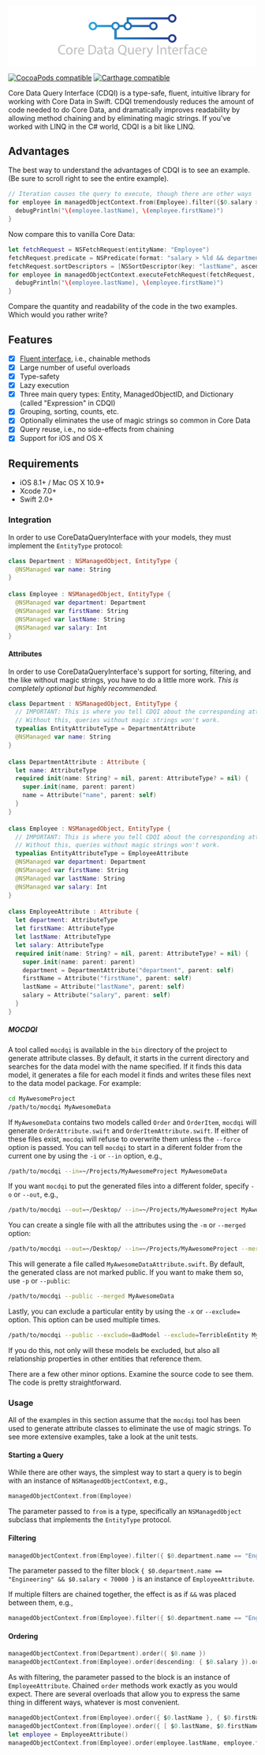 ![CoreDataQueryInterface](CoreDataQueryInterface.png)

<!-- [![Build Status](https://travis-ci.org/Prosumma/CoreDataQueryInterface.svg)](https://travis-ci.org/Prosumma/CoreDataQueryInterface) -->
[![CocoaPods compatible](https://img.shields.io/cocoapods/v/CoreDataQueryInterface.svg)](https://cocoapods.org)
[![Carthage compatible](https://img.shields.io/badge/Carthage-compatible-4BC51D.svg?style=flat)](https://github.com/Carthage/Carthage)

Core Data Query Interface (CDQI) is a type-safe, fluent, intuitive library for working with Core Data in Swift. CDQI tremendously reduces the amount of code needed to do Core Data, and dramatically improves readability by allowing method chaining and by eliminating magic strings. If you've worked with LINQ in the C# world, CDQI is a bit like LINQ.

## Advantages

The best way to understand the advantages of CDQI is to see an example. (Be sure to scroll right to see the entire example).

```swift
// Iteration causes the query to execute, though there are other ways
for employee in managedObjectContext.from(Employee).filter({$0.salary > 70000 && $0.department.name == "Engineering"}).order(descending: {$0.lastName}, {$0.firstName}) {
  debugPrintln("\(employee.lastName), \(employee.firstName)")
}
```

Now compare this to vanilla Core Data:

```swift
let fetchRequest = NSFetchRequest(entityName: "Employee")
fetchRequest.predicate = NSPredicate(format: "salary > %ld && department.name == %@", 70000, "Engineering")
fetchRequest.sortDescriptors = [NSSortDescriptor(key: "lastName", ascending: false), NSSortDescriptor(key: "firstName", ascending: false)]
for employee in managedObjectContext.executeFetchRequest(fetchRequest, error: nil)! as! [Employee] {
  debugPrintln("\(employee.lastName), \(employee.firstName)")
}
```

Compare the quantity and readability of the code in the two examples. Which would you rather write?

## Features

- [x] [Fluent interface](http://en.wikipedia.org/wiki/Fluent_interface), i.e., chainable methods
- [x] Large number of useful overloads
- [x] Type-safety
- [x] Lazy execution
- [x] Three main query types: Entity, ManagedObjectID, and Dictionary (called "Expression" in CDQI)
- [x] Grouping, sorting, counts, etc.
- [x] Optionally eliminates the use of magic strings so common in Core Data
- [x] Query reuse, i.e., no side-effects from chaining
- [x] Support for iOS and OS X

## Requirements

- iOS 8.1+ / Mac OS X 10.9+
- Xcode 7.0+
- Swift 2.0+

### Integration

In order to use CoreDataQueryInterface with your models, they must implement the `EntityType` protocol:

```swift
class Department : NSManagedObject, EntityType {
  @NSManaged var name: String
}

class Employee : NSManagedObject, EntityType {
  @NSManaged var department: Department
  @NSManaged var firstName: String
  @NSManaged var lastName: String
  @NSManaged var salary: Int
}
```

#### Attributes

In order to use CoreDataQueryInterface's support for sorting, filtering, and the like without magic strings, you have to do a little more work. _This is completely optional but highly recommended._

```swift
class Department : NSManagedObject, EntityType {
  // IMPORTANT: This is where you tell CDQI about the corresponding attribute type generated by the mocdqi tool.
  // Without this, queries without magic strings won't work.
  typealias EntityAttributeType = DepartmentAttribute
  @NSManaged var name: String
}

class DepartmentAttribute : Attribute {
  let name: AttributeType
  required init(name: String? = nil, parent: AttributeType? = nil) {
    super.init(name, parent: parent)
    name = Attribute("name", parent: self)
  }
}

class Employee : NSManagedObject, EntityType {
  // IMPORTANT: This is where you tell CDQI about the corresponding attribute type generated by the mocdqi tool.
  // Without this, queries without magic strings won't work.
  typealias EntityAttributeType = EmployeeAttribute
  @NSManaged var department: Department
  @NSManaged var firstName: String
  @NSManaged var lastName: String
  @NSManaged var salary: Int
}

class EmployeeAttribute : Attribute {
  let department: AttributeType
  let firstName: AttributeType
  let lastName: AttributeType
  let salary: AttributeType
  required init(name: String? = nil, parent: AttributeType? = nil) {
    super.init(name: parent: parent)
    department = DepartmentAttribute("department", parent: self)
    firstName = Attribute("firstName", parent: self)
    lastName = Attribute("lastName", parent: self)
    salary = Attribute("salary", parent: self)
  }
}
```

##### MOCDQI

A tool called `mocdqi` is available in the `bin` directory of the project to generate attribute classes. By default, it starts in the current directory and searches for the data model with the name specified. If it finds this data model, it generates a file for each model it finds and writes these files next to the data model package. For example:

```bash
cd MyAwesomeProject
/path/to/mocdqi MyAwesomeData
```

If `MyAwesomeData` contains two models called `Order` and `OrderItem`, `mocdqi` will generate `OrderAttribute.swift` and `OrderItemAttribute.swift`. If either of these files exist, `mocdqi` will refuse to overwrite them unless the `--force` option is passed. You can tell `mocdqi` to start in a diferent folder from the current one by using the `-i` or `--in` option, e.g.,

```bash
/path/to/mocdqi --in=~/Projects/MyAwesomeProject MyAwesomeData
```

If you want `mocdqi` to put the generated files into a different folder, specify `-o` or `--out`, e.g.,

```bash
/path/to/mocdqi --out=~/Desktop/ --in=~/Projects/MyAwesomeProject MyAwesomeData
```

You can create a single file with all the attributes using the `-m` or `--merged` option:

```bash
/path/to/mocdqi --out=~/Desktop/ --in=~/Projects/MyAwesomeProject --merged MyAwesomeData
```

This will generate a file called `MyAwesomeDataAttribute.swift`. By default, the generated class are not marked public. If you want to make them so, use `-p` or `--public`:

```bash
/path/to/mocdqi --public --merged MyAwesomeData
```

Lastly, you can exclude a particular entity by using the `-x` or `--exclude=` option. This option can be used multiple times.

```bash
/path/to/mocdqi --public --exclude=BadModel --exclude=TerribleEntity MyAwesomeData
```

If you do this, not only will these models be excluded, but also all relationship properties in other entities that reference them.

There are a few other minor options. Examine the source code to see them. The code is pretty straightforward.

### Usage

All of the examples in this section assume that the `mocdqi` tool has been used to generate attribute classes to eliminate the use of magic strings. To see more extensive examples, take a look at the unit tests.

#### Starting a Query

While there are other ways, the simplest way to start a query is to begin with an instance of `NSManagedObjectContext`, e.g.,

```swift
managedObjectContext.from(Employee)
```

The parameter passed to `from` is a type, specifically an `NSManagedObject` subclass that implements the `EntityType` protocol. 

#### Filtering

```swift
managedObjectContext.from(Employee).filter({ $0.department.name == "Engineering" && $0.salary < 70000 })
```

The parameter passed to the filter block `{ $0.department.name == "Engineering" && $0.salary < 70000 }` is an instance of `EmployeeAttribute`.

If multiple filters are chained together, the effect is as if `&&` was placed between them, e.g.,

```swift
managedObjectContext.from(Employee).filter({ $0.department.name == "Engineering" }).filter({ $0.salary < 70000 })
```

#### Ordering

```swift
managedObjectContext.from(Department).order({ $0.name })
managedObjectContext.from(Employee).order(descending: { $0.salary }).order({ $0.lastName })
```

As with filtering, the parameter passed to the block is an instance of `EmployeeAttribute`. Chained `order` methods work exactly as you would expect. There are several overloads that allow you to express the same thing in different ways, whatever is most convenient.

```swift
managedObjectContext.from(Employee).order({ $0.lastName }, { $0.firstName })
managedObjectContext.from(Employee).order({ [ $0.lastName, $0.firstName ] })
let employee = EmployeeAttribute()
managedObjectContext.from(Employee).order(employee.lastName, employee.firstName)
```

